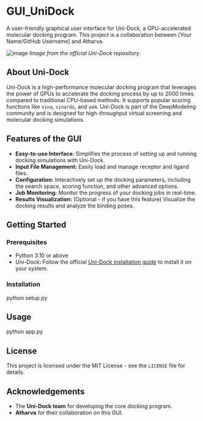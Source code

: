 # GUI_UniDock

A user-friendly graphical user interface for Uni-Dock, a GPU-accelerated molecular docking program. This project is a collaboration between [Your Name/GitHub Username] and Atharva.

![image](https://github.com/dptech-corp/Uni-Dock/blob/main/unidock.png)
*Image from the official Uni-Dock repository.*

## About Uni-Dock

Uni-Dock is a high-performance molecular docking program that leverages the power of GPUs to accelerate the docking process by up to 2000 times compared to traditional CPU-based methods. It supports popular scoring functions like `vina`, `vinardo`, and `ad4`. Uni-Dock is part of the DeepModeling community and is designed for high-throughput virtual screening and molecular docking simulations.

## Features of the GUI

* **Easy-to-use Interface:** Simplifies the process of setting up and running docking simulations with Uni-Dock.
* **Input File Management:** Easily load and manage receptor and ligand files.
* **Configuration:** Interactively set up the docking parameters, including the search space, scoring function, and other advanced options.
* **Job Monitoring:** Monitor the progress of your docking jobs in real-time.
* **Results Visualization:** (Optional - if you have this feature) Visualize the docking results and analyze the binding poses.

## Getting Started

### Prerequisites

* Python 3.10 or above
* Uni-Dock: Follow the official [Uni-Dock installation guide](https://github.com/dptech-corp/Uni-Dock) to install it on your system.


### Installation
python setup.py

## Usage
python app.py

## License

This project is licensed under the MIT License - see the `LICENSE` file for details.

## Acknowledgements

* The **Uni-Dock team** for developing the core docking program.
* **Atharva** for their collaboration on this GUI.
